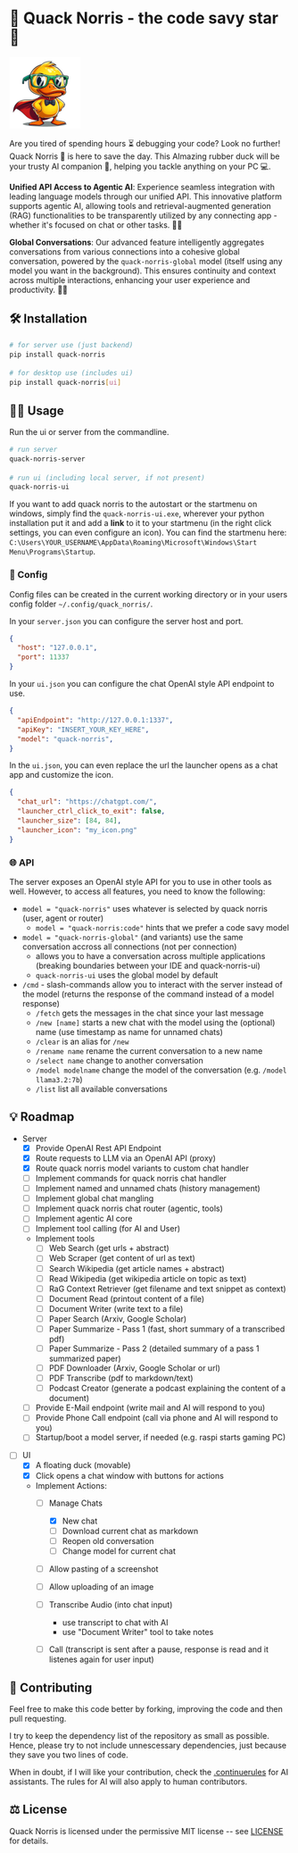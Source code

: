 # 🦆 Quack Norris - the code savy star 🌟 

![picture of quack norris](quack_norris/ui/assets/icons/duck_low_res.png)

Are you tired of spending hours ⏳ debugging your code? Look no further! Quack Norris 🦆 is here to save the day. This AImazing rubber duck will be your trusty AI companion 🤖, helping you tackle anything on your PC 💻.

**Unified API Access to Agentic AI**: Experience seamless integration with leading language models through our unified API. This innovative platform supports agentic AI, allowing tools and retrieval-augmented generation (RAG) functionalities to be transparently utilized by any connecting app - whether it's focused on chat or other tasks. 🤖💬

**Global Conversations**: Our advanced feature intelligently aggregates conversations from various connections into a cohesive global conversation, powered by the `quack-norris-global` model (itself using any model you want in the background). This ensures continuity and context across multiple interactions, enhancing your user experience and productivity. 🚀🌐


## 🛠️ Installation

```bash
# for server use (just backend)
pip install quack-norris

# for desktop use (includes ui)
pip install quack-norris[ui]
```


## 👨‍💻 Usage 

Run the ui or server from the commandline.
```bash
# run server
quack-norris-server

# run ui (including local server, if not present)
quack-norris-ui
```

If you want to add quack norris to the autostart or the startmenu on windows, simply find the `quack-norris-ui.exe`, wherever your python installation put it and add a **link** to it to your startmenu (in the right click settings, you can even configure an icon). You can find the startmenu here: `C:\Users\YOUR_USERNAME\AppData\Roaming\Microsoft\Windows\Start Menu\Programs\Startup`.

### 🎨 Config

Config files can be created in the current working directory or in your users config folder `~/.config/quack_norris/`.

In your `server.json` you can configure the server host and port.
```json
{
  "host": "127.0.0.1",
  "port": 11337
}
```

In your `ui.json` you can configure the chat OpenAI style API endpoint to use.
```json
{
  "apiEndpoint": "http://127.0.0.1:1337",
  "apiKey": "INSERT_YOUR_KEY_HERE",
  "model": "quack-norris",
}
```

In the `ui.json`, you can even replace the url the launcher opens as a chat app and customize the icon.
```json
{
  "chat_url": "https://chatgpt.com/",
  "launcher_ctrl_click_to_exit": false,
  "launcher_size": [84, 84],
  "launcher_icon": "my_icon.png"
}
```


### 🌐 API

The server exposes an OpenAI style API for you to use in other tools as well.
However, to access all features, you need to know the following:
* `model = "quack-norris"` uses whatever is selected by quack norris (user, agent or router)
  - `model = "quack-norris:code"` hints that we prefer a code savy model
* `model = "quack-norris-global"` (and variants) use the same conversation accross all connections (not per connection)
  - allows you to have a conversation across multiple applications (breaking boundaries between your IDE and quack-norris-ui)
  - `quack-norris-ui` uses the global model by default
* `/cmd` - slash-commands allow you to interact with the server instead of the model (returns the response of the command instead of a model response)
  - `/fetch` gets the messages in the chat since your last message
  - `/new [name]` starts a new chat with the model using the (optional) name (use timestamp as name for unnamed chats)
  - `/clear` is an alias for `/new`
  - `/rename name` rename the current conversation to a new name
  - `/select name` change to another conversation
  - `/model modelname` change the model of the conversation (e.g. `/model llama3.2:7b`)
  - `/list` list all available conversations


## 💡 Roadmap

* Server
  - [X] Provide OpenAI Rest API Endpoint
  - [X] Route requests to LLM via an OpenAI API (proxy)
  - [X] Route quack norris model variants to custom chat handler
  - [ ] Implement commands for quack norris chat handler
  - [ ] Implement named and unnamed chats (history management)
  - [ ] Implement global chat mangling
  - [ ] Implement quack norris chat router (agentic, tools)
  - [ ] Implement agentic AI core
  - [ ] Implement tool calling (for AI and User)
  - Implement tools
    * [ ] Web Search (get urls + abstract)
    * [ ] Web Scraper (get content of url as text)
    * [ ] Search Wikipedia (get article names + abstract)
    * [ ] Read Wikipedia (get wikipedia article on topic as text)
    * [ ] RaG Context Retriever (get filename and text snippet as context)
    * [ ] Document Read (printout content of a file)
    * [ ] Document Writer (write text to a file)
    * [ ] Paper Search (Arxiv, Google Scholar)
    * [ ] Paper Summarize - Pass 1 (fast, short summary of a transcribed pdf)
    * [ ] Paper Summarize - Pass 2 (detailed summary of a pass 1 summarized paper)
    * [ ] PDF Downloader (Arxiv, Google Scholar or url)
    * [ ] PDF Transcribe (pdf to markdown/text)
    * [ ] Podcast Creator (generate a podcast explaining the content of a document)
  - [ ] Provide E-Mail endpoint (write mail and AI will respond to you)
  - [ ] Provide Phone Call endpoint (call via phone and AI will respond to you)
  - [ ] Startup/boot a model server, if needed (e.g. raspi starts gaming PC)
* [ ] UI
  - [X] A floating duck (movable)
  - [X] Click opens a chat window with buttons for actions
  - Implement Actions:
    * [ ] Manage Chats
      - [X] New chat
      - [ ] Download current chat as markdown
      - [ ] Reopen old conversation
      - [ ] Change model for current chat
    * [ ] Allow pasting of a screenshot
    * [ ] Allow uploading of an image
    * [ ] Transcribe Audio (into chat input)
      - use transcript to chat with AI
      - use "Document Writer" tool to take notes
    * [ ] Call (transcript is sent after a pause, response is read and it listenes again for user input)



## 👥 Contributing

Feel free to make this code better by forking, improving the code and then pull requesting.

I try to keep the dependency list of the repository as small as possible.
Hence, please try to not include unnescessary dependencies, just because they save you two lines of code.

When in doubt, if I will like your contribution, check the [.continuerules](.continuerules) for AI assistants.
The rules for AI will also apply to human contributors.


## ⚖️ License

Quack Norris is licensed under the permissive MIT license -- see [LICENSE](LICENSE) for details.
